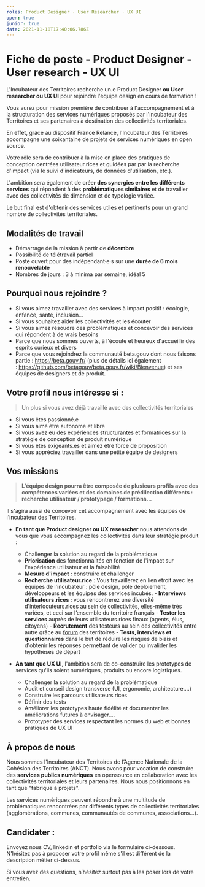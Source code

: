 ```yaml
---
roles: Product Designer · User Researcher · UX UI
open: true
junior: true
date: 2021-11-18T17:40:06.786Z
---
```

# Fiche de poste - Product Designer - User research - UX UI

L'Incubateur des Territoires recherche un.e Product Designer **ou User researcher ou UX UI** pour rejoindre l'équipe design en cours de formation !

Vous aurez pour mission première de contribuer à l'accompagnement et à la structuration des services numériques proposés par l'Incubateur des Territoires et ses partenaires à destination des collectivités territoriales.

En effet, grâce au dispositif France Relance, l'Incubateur des Territoires accompagne une soixantaine de projets de services numériques en open source. 

Votre rôle sera de contribuer à la mise en place des pratiques de conception centrées utilisateur.rices et guidées par par la recherche d'impact (via le suivi d'indicateurs, de données d'utilisation, etc.).

L'ambition sera également de crée**r des synergies entre les différents services** qui répondent à des **problématiques similaires** et de travailler avec des collectivités de dimension et de typologie variée.

Le but final est d'obtenir des services utiles et pertinents pour un grand nombre de collectivités territoriales.

## **Modalités de travail**

* Démarrage de la mission à partir de **décembre**
* Possibilité de télétravail partiel
* Poste ouvert pour des indépendant·e·s sur une **durée de 6 mois renouvelable**
* Nombres de jours : 3 à minima par semaine, idéal 5

## **Pourquoi nous rejoindre ?**

* Si vous aimez travailler avec des services à impact positif : écologie, enfance, santé, inclusion...
* Si vous souhaitez aider les collectivités et les écouter
* Si vous aimez résoudre des problématiques et concevoir des services qui répondent à de vrais besoins
* Parce que nous sommes ouverts, à l'écoute et heureux d'accueillir des esprits curieux et divers
* Parce que vous rejoindrez la communauté beta.gouv dont nous faisons partie : <https://beta.gouv.fr/> (plus de détails ici également : <https://github.com/betagouv/beta.gouv.fr/wiki/Bienvenue>) et ses équipes de designers et de produit.

## **Votre profil nous intéresse si :**

>Un plus si vous avez déjà travaillé avec des collectivités territoriales

* Si vous êtes passionné.e
* Si vous aimé être autonome et libre
* Si vous avez eu des expériences structurantes et formatrices sur la stratégie de conception de produit numérique
* Si vous êtes exigeants.es et aimez être force de proposition
* Si vous appréciez travailler dans une petite équipe de designers

## Vos missions

> **L'équipe design pourra être composée de plusieurs profils avec des compétences variées et des domaines de prédilection différents : recherche utilisateur / prototypage / formations...**

Il s'agira aussi de concevoir cet accompagnement avec les équipes de l'incubateur des Territoires.

* **En tant que Product designer ou UX researcher** nous attendons de vous que vous accompagnez les collectivités dans leur stratégie produit :

  * Challenger la solution au regard de la problématique
  * **Priorisation** des fonctionnalités en fonction de l'impact sur l'expérience utilisateur et la faisabilité
  * **Mesure d'impact :** construire et challenger
  * **Recherche utilisateur.rice** : 
    Vous travaillerez en lien étroit avec les équipes de l'incubateur : pôle design, pôle déploiement, développeurs et les équipes des services incubés.
        - **Interviews utilisateurs.rices :** vous rencontrerez une diversité d'interlocuteurs.rices au sein de collectivités, elles-même très variées, et ceci sur l’ensemble du territoire français
        - **Tester les services** auprès de leurs utilisateurs.rices finaux (agents, élus, citoyens)
        - **Recrutement** des testeurs au sein des collectivités entre autre grâce au [forum](https://forum.incubateur.anct.gouv.fr/) des territoires
        - **Tests, interviews et questionnaires** dans le but de réduire les risques de biais et d'obtenir les réponses permettant de valider ou invalider les hypothèses de départ
* **An tant que UX UI**, l'ambition sera de co-construire les prototypes de services qu'ils soient numériques, produits ou encore logistiques.

  * Challenger la solution au regard de la problématique
  * Audit et conseil design transverse (UI, ergonomie, architecture....)
  * Construire les parcours utilisateurs.rices
  * Définir des tests
  * Améliorer les prototypes haute fidélité et documenter les améliorations futures à envisager....
  * Prototyper des services respectant les normes du web et bonnes pratiques de UX UI

## À propos de nous

Nous sommes l'Incubateur des Territoires de l’Agence Nationale de la Cohésion des Territoires (ANCT). Nous avons pour vocation de construire des **services publics numériques** en opensource en collaboration avec les collectivités territoriales et leurs partenaires. Nous nous positionnons en tant que "fabrique à projets".

Les services numériques peuvent répondre à une multitude de problématiques rencontrées par différents types de collectivités territoriales (agglomérations, communes, communautés de communes, associations...).

## Candidater **:**

Envoyez nous CV, linkedin et portfolio via le formulaire ci-dessous. 
N'hésitez pas à proposer votre profil même s'il est différent de la description métier ci-dessus. 

Si vous avez des questions, n’hésitez surtout pas à les poser lors de votre entretien.
